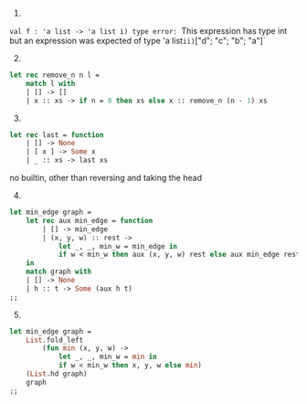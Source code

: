 1.
`val f : 'a list -> 'a list
i) type error: `This expression has type int but an expression was expected of type 'a list`
ii) `["d"; "c"; "b"; "a"]`

2.
```ocaml
let rec remove_n n l =
	match l with
	| [] -> []
	| x :: xs -> if n = 0 then xs else x :: remove_n (n - 1) xs
```

3.
```ocaml
let rec last = function
	| [] -> None
	| [ x ] -> Some x
	| _ :: xs -> last xs
```
no builtin, other than reversing and taking the head

4.
```ocaml
let min_edge graph =
	let rec aux min_edge = function
		| [] -> min_edge
		| (x, y, w) :: rest ->
			let _, _, min_w = min_edge in
			if w < min_w then aux (x, y, w) rest else aux min_edge rest
	in
	match graph with
	| [] -> None
	| h :: t -> Some (aux h t)
;;
```

5.
```ocaml
let min_edge graph =
	List.fold_left
		(fun min (x, y, w) ->
			let _, _, min_w = min in
			if w < min_w then x, y, w else min)
	(List.hd graph)
	graph
;;
```
